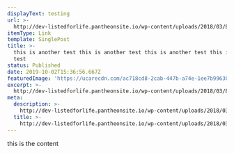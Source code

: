 ```yaml
---
displayText: testing
url: >-
  http://dev-listedforlife.pantheonsite.io/wp-content/uploads/2018/03/Ben-Annand-Press-Kit-New.zip
itemType: Link
template: SinglePost
title: >-
  this is another test this is another test this is another test this is another
  test
status: Published
date: 2019-10-02T15:36:56.667Z
featuredImage: 'https://ucarecdn.com/ac718cd8-2cab-447b-a74e-1ee7b9963088/'
excerpt: >-
  http://dev-listedforlife.pantheonsite.io/wp-content/uploads/2018/03/Ben-Annand-Press-Kit-New.zip
meta:
  description: >-
    http://dev-listedforlife.pantheonsite.io/wp-content/uploads/2018/03/Ben-Annand-Press-Kit-New.zip
  title: >-
    http://dev-listedforlife.pantheonsite.io/wp-content/uploads/2018/03/Ben-Annand-Press-Kit-New.zip
---
```

this is the content
